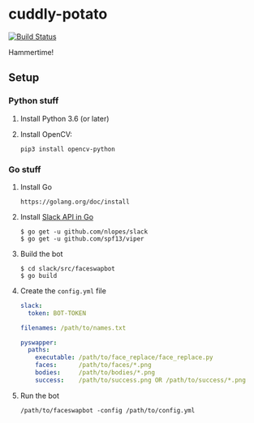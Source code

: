 # cuddly-potato

[![Build Status](https://travis-ci.org/digiaonline/cuddly-potato.svg?branch=master)](https://travis-ci.org/digiaonline/cuddly-potato)

Hammertime!

## Setup

### Python stuff

1. Install Python 3.6 (or later)
2. Install OpenCV:

   ```
   pip3 install opencv-python
   ```


### Go stuff
1. Install Go

    ```
    https://golang.org/doc/install
    ```

2. Install [Slack API in Go](https://github.com/nlopes/slack)

    ```
    $ go get -u github.com/nlopes/slack
    $ go get -u github.com/spf13/viper
    ```
    
3. Build the bot

    ```
    $ cd slack/src/faceswapbot
    $ go build
    ```

4. Create the `config.yml` file

    ```yaml
    slack:
      token: BOT-TOKEN
    
    filenames: /path/to/names.txt
    
    pyswapper:
      paths:
        executable: /path/to/face_replace/face_replace.py
        faces:      /path/to/faces/*.png
        bodies:     /path/to/bodies/*.png
        success:    /path/to/success.png OR /path/to/success/*.png
    ```

5. Run the bot

    ```
    /path/to/faceswapbot -config /path/to/config.yml
    ```